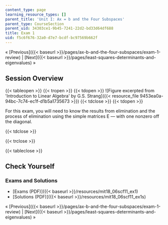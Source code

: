 ```yaml
---
content_type: page
learning_resource_types: []
parent_title: 'Unit I: Ax = b and the Four Subspaces'
parent_type: CourseSection
parent_uid: 34303ce1-9b45-7241-22d2-bd33d64df688
title: Exam 1
uid: f5c6f676-32a0-d7e7-bcdf-bc97569b662f
---
```


« [Previous]({{< baseurl >}}/pages/ax-b-and-the-four-subspaces/exam-1-review) | [Next]({{< baseurl >}}/pages/least-squares-determinants-and-eigenvalues) »

Session Overview
----------------

{{< tableopen >}}
{{< tropen >}}
{{< tdopen >}}
![Figure excerpted from 'Introduction to Linear Algebra' by G.S. Strang]({{< resource_file 9453ea0a-94bc-7c74-ec1f-d1b5a1735673 >}})
{{< tdclose >}}
{{< tdopen >}}


For this exam, you will need to know the results from elimination and the process of elimination using the simple matrices E — with one nonzero off the diagonal.


{{< tdclose >}}

{{< trclose >}}

{{< tableclose >}}

Check Yourself
--------------

### Exams and Solutions

*   [Exams (PDF)]({{< baseurl >}}/resources/mit18_06scf11_ex1)
*   [Solutions (PDF)]({{< baseurl >}}/resources/mit18_06scf11_ex1s)

« [Previous]({{< baseurl >}}/pages/ax-b-and-the-four-subspaces/exam-1-review) | [Next]({{< baseurl >}}/pages/least-squares-determinants-and-eigenvalues) »
